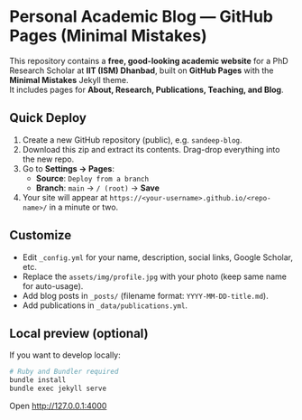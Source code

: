 # Personal Academic Blog — GitHub Pages (Minimal Mistakes)

This repository contains a **free, good-looking academic website** for a PhD Research Scholar at **IIT (ISM) Dhanbad**, built on **GitHub Pages** with the **Minimal Mistakes** Jekyll theme.  
It includes pages for **About, Research, Publications, Teaching, and Blog**.

## Quick Deploy

1. Create a new GitHub repository (public), e.g. `sandeep-blog`.
2. Download this zip and extract its contents. Drag-drop everything into the new repo.
3. Go to **Settings → Pages**:
   - **Source**: `Deploy from a branch`
   - **Branch**: `main` → `/ (root)` → **Save**
4. Your site will appear at `https://<your-username>.github.io/<repo-name>/` in a minute or two.

## Customize
- Edit `_config.yml` for your name, description, social links, Google Scholar, etc.
- Replace the `assets/img/profile.jpg` with your photo (keep same name for auto-usage).
- Add blog posts in `_posts/` (filename format: `YYYY-MM-DD-title.md`).
- Add publications in `_data/publications.yml`.

## Local preview (optional)
If you want to develop locally:
```bash
# Ruby and Bundler required
bundle install
bundle exec jekyll serve
```
Open http://127.0.0.1:4000
